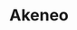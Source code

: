 ---
blog: https://akeneo.com/blog
codehost: https://github.com/https://github.com/akeneo
facebook: https://facebook.com/akeneopim
instagram: https://instagram.com/akeneopim
linkedin: https://linkedin.com/company/akeneo
logohandle: akeneo
sort: akeneo
title: Akeneo
twitter: https://x.com/akeneopim
website: https://www.akeneo.com/
youtube: https://youtube.com/channel/UCFFKXJdZLX5igCbitT-b6lA
---